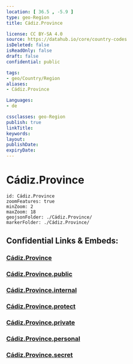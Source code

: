 ```yaml
---
location: [ 36.5 , -5.9 ] 
type: geo-Region
title: Cádiz.Province

license: CC BY-SA 4.0
source: https://datahub.io/core/country-codes
isDeleted: false
isReadOnly: false
draft: false
confidential: public

tags:
- geo/Country/Region
aliases:
- Cádiz.Province

Languages:
- de

cssclasses: geo-Region
publish: true
linkTitle: 
keywords: 
layout: 
publishDate: 
expiryDate: 
---
```


# Cádiz.Province

```leaflet
id: Cádiz.Province
zoomFeatures: true 
minZoom: 2 
maxZoom: 18
geojsonFolder: ./Cádiz.Province/
markerFolder: ./Cádiz.Province/
```


## Confidential Links & Embeds: 

### [Cádiz.Province](/_Standards/Earth/Continent/Europe/Europe~South/Spain/Provinces~Spain/Andalusia/Cádiz.Province.md) 

### [Cádiz.Province.public](/_public/Earth/Continent/Europe/Europe~South/Spain/Provinces~Spain/Andalusia/Cádiz.Province.public.md) 

### [Cádiz.Province.internal](/_internal/Earth/Continent/Europe/Europe~South/Spain/Provinces~Spain/Andalusia/Cádiz.Province.internal.md) 

### [Cádiz.Province.protect](/_protect/Earth/Continent/Europe/Europe~South/Spain/Provinces~Spain/Andalusia/Cádiz.Province.protect.md) 

### [Cádiz.Province.private](/_private/Earth/Continent/Europe/Europe~South/Spain/Provinces~Spain/Andalusia/Cádiz.Province.private.md) 

### [Cádiz.Province.personal](/_personal/Earth/Continent/Europe/Europe~South/Spain/Provinces~Spain/Andalusia/Cádiz.Province.personal.md) 

### [Cádiz.Province.secret](/_secret/Earth/Continent/Europe/Europe~South/Spain/Provinces~Spain/Andalusia/Cádiz.Province.secret.md)

